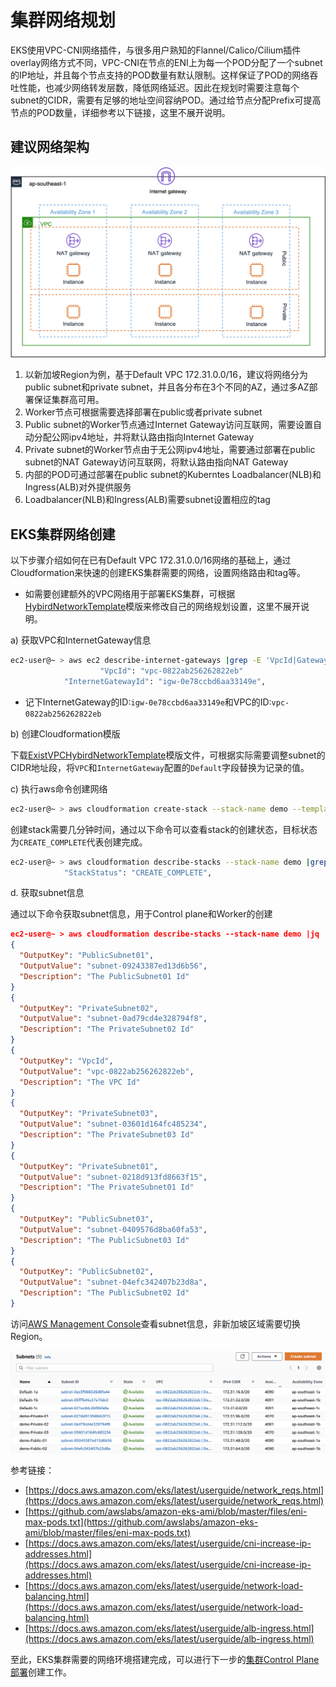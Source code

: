 # 集群网络规划

EKS使用VPC-CNI网络插件，与很多用户熟知的Flannel/Calico/Cilium插件overlay网络方式不同，VPC-CNI在节点的ENI上为每一个POD分配了一个subnet的IP地址，并且每个节点支持的POD数量有默认限制。这样保证了POD的网络吞吐性能，也减少网络转发层数，降低网络延迟。因此在规划时需要注意每个subnet的CIDR，需要有足够的地址空间容纳POD。通过给节点分配Prefix可提高节点的POD数量，详细参考以下链接，这里不展开说明。

## 建议网络架构

![EKS网络规划](./images/0002.png)

1. 以新加坡Region为例，基于Default VPC 172.31.0.0/16，建议将网络分为public subnet和private subnet，并且各分布在3个不同的AZ，通过多AZ部署保证集群高可用。
2. Worker节点可根据需要选择部署在public或者private subnet
3. Public subnet的Worker节点通过Internet Gateway访问互联网，需要设置自动分配公网ipv4地址，并将默认路由指向Internet Gateway
4. Private subnet的Worker节点由于无公网ipv4地址，需要通过部署在public subnet的NAT Gateway访问互联网，将默认路由指向NAT Gateway
5. 内部的POD可通过部署在public subnet的Kuberntes Loadbalancer(NLB)和Ingress(ALB)对外提供服务
6. Loadbalancer(NLB)和Ingress(ALB)需要subnet设置相应的tag

## EKS集群网络创建

以下步骤介绍如何在已有Default VPC 172.31.0.0/16网络的基础上，通过Cloudformation来快速的创建EKS集群需要的网络，设置网络路由和tag等。

* 如需要创建额外的VPC网络用于部署EKS集群，可根据[HybirdNetworkTemplate](./attatchments/HybirdNetworkTemplate.yaml)模版来修改自己的网络规划设置，这里不展开说明。

a) 获取VPC和InternetGateway信息

```bash
ec2-user@~ > aws ec2 describe-internet-gateways |grep -E 'VpcId|GatewayId'
                    "VpcId": "vpc-0822ab256262822eb"
            "InternetGatewayId": "igw-0e78ccbd6aa33149e",
```

* 记下InternetGateway的ID:`igw-0e78ccbd6aa33149e`和VPC的ID:`vpc-0822ab256262822eb`

b) 创建Cloudformation模版

下载[ExistVPCHybirdNetworkTemplate](./attatchments/ExistVPCHybirdNetworkTemplate.yaml)模版文件，可根据实际需要调整subnet的CIDR地址段，将`VPC`和`InternetGateway`配置的`Default`字段替换为记录的值。

c) 执行aws命令创建网络

```bash
ec2-user@~ > aws cloudformation create-stack --stack-name demo --template-body file://ExistVPCHybirdNetworkTemplate.yaml
```

创建stack需要几分钟时间，通过以下命令可以查看stack的创建状态，目标状态为`CREATE_COMPLETE`代表创建完成。

```bash
ec2-user@~ > aws cloudformation describe-stacks --stack-name demo |grep "StackStatus"
            "StackStatus": "CREATE_COMPLETE",
```

d. 获取subnet信息

通过以下命令获取subnet信息，用于Control plane和Worker的创建

```json
ec2-user@~ > aws cloudformation describe-stacks --stack-name demo |jq '.Stacks[].Outputs[]'
{
  "OutputKey": "PublicSubnet01",
  "OutputValue": "subnet-09243387ed13d6b56",
  "Description": "The PublicSubnet01 Id"
}
{
  "OutputKey": "PrivateSubnet02",
  "OutputValue": "subnet-0ad79cd4e328794f8",
  "Description": "The PrivateSubnet02 Id"
}
{
  "OutputKey": "VpcId",
  "OutputValue": "vpc-0822ab256262822eb",
  "Description": "The VPC Id"
}
{
  "OutputKey": "PrivateSubnet03",
  "OutputValue": "subnet-03601d164fc485234",
  "Description": "The PrivateSubnet03 Id"
}
{
  "OutputKey": "PrivateSubnet01",
  "OutputValue": "subnet-0218d913fd8663f15",
  "Description": "The PrivateSubnet01 Id"
}
{
  "OutputKey": "PublicSubnet03",
  "OutputValue": "subnet-0409576d8ba60fa53",
  "Description": "The PublicSubnet03 Id"
}
{
  "OutputKey": "PublicSubnet02",
  "OutputValue": "subnet-04efc342407b23d8a",
  "Description": "The PublicSubnet02 Id"
}
```

访问[AWS Management Console](https://ap-southeast-1.console.aws.amazon.com/vpc/home?region=ap-southeast-1#subnets:sort=tag:Name)查看subnet信息，非新加坡区域需要切换Region。

![Subnet网络](./images/0005.png)

参考链接：

* [https://docs.aws.amazon.com/eks/latest/userguide/network_reqs.html](https://docs.aws.amazon.com/eks/latest/userguide/network_reqs.html)
* [https://github.com/awslabs/amazon-eks-ami/blob/master/files/eni-max-pods.txt](https://github.com/awslabs/amazon-eks-ami/blob/master/files/eni-max-pods.txt)
* [https://docs.aws.amazon.com/eks/latest/userguide/cni-increase-ip-addresses.html](https://docs.aws.amazon.com/eks/latest/userguide/cni-increase-ip-addresses.html)
* [https://docs.aws.amazon.com/eks/latest/userguide/network-load-balancing.html](https://docs.aws.amazon.com/eks/latest/userguide/network-load-balancing.html)
* [https://docs.aws.amazon.com/eks/latest/userguide/alb-ingress.html](https://docs.aws.amazon.com/eks/latest/userguide/alb-ingress.html)

至此，EKS集群需要的网络环境搭建完成，可以进行下一步的[集群Control Plane部署](./03-%E9%9B%86%E7%BE%A4ControlPlane%E9%83%A8%E7%BD%B2.md)创建工作。